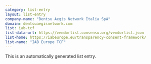 ```yaml
---
category: list-entry
layout: list-entry
company-name: "Dentsu Aegis Network Italia SpA"
domain: dentsuaegisnetwork.com
list: iab-tcf
list-data-url: https://vendorlist.consensu.org/vendorlist.json
list-home: https://iabeurope.eu/transparency-consent-framework/
list-name: "IAB Europe TCF"
---
```


This is an automatically generated list entry.
